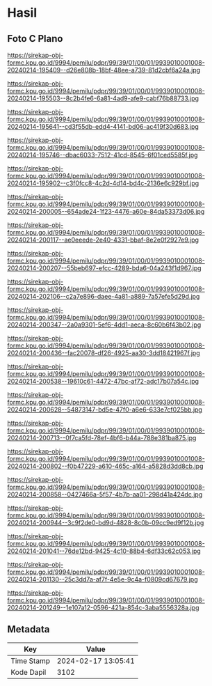 # Hasil

## Foto C Plano

https://sirekap-obj-formc.kpu.go.id/9994/pemilu/pdpr/99/39/01/00/01/9939010001008-20240214-195409--d26e808b-18bf-48ee-a739-81d2cbf6a24a.jpg

https://sirekap-obj-formc.kpu.go.id/9994/pemilu/pdpr/99/39/01/00/01/9939010001008-20240214-195503--8c2b4fe6-6a81-4ad9-afe9-cabf76b88733.jpg

https://sirekap-obj-formc.kpu.go.id/9994/pemilu/pdpr/99/39/01/00/01/9939010001008-20240214-195641--cd3f55db-edd4-4141-bd06-ac419f30d683.jpg

https://sirekap-obj-formc.kpu.go.id/9994/pemilu/pdpr/99/39/01/00/01/9939010001008-20240214-195746--dbac6033-7512-41cd-8545-6f01ced5585f.jpg

https://sirekap-obj-formc.kpu.go.id/9994/pemilu/pdpr/99/39/01/00/01/9939010001008-20240214-195902--c3f0fcc8-4c2d-4d14-bd4c-2136e6c929bf.jpg

https://sirekap-obj-formc.kpu.go.id/9994/pemilu/pdpr/99/39/01/00/01/9939010001008-20240214-200005--654ade24-1f23-4476-a60e-84da53373d06.jpg

https://sirekap-obj-formc.kpu.go.id/9994/pemilu/pdpr/99/39/01/00/01/9939010001008-20240214-200117--ae0eeede-2e40-4331-bbaf-8e2e0f2927e9.jpg

https://sirekap-obj-formc.kpu.go.id/9994/pemilu/pdpr/99/39/01/00/01/9939010001008-20240214-200207--55beb697-efcc-4289-bda6-04a243f1d967.jpg

https://sirekap-obj-formc.kpu.go.id/9994/pemilu/pdpr/99/39/01/00/01/9939010001008-20240214-202106--c2a7e896-daee-4a81-a889-7a57efe5d29d.jpg

https://sirekap-obj-formc.kpu.go.id/9994/pemilu/pdpr/99/39/01/00/01/9939010001008-20240214-200347--2a0a9301-5ef6-4dd1-aeca-8c60b6f43b02.jpg

https://sirekap-obj-formc.kpu.go.id/9994/pemilu/pdpr/99/39/01/00/01/9939010001008-20240214-200436--fac20078-df26-4925-aa30-3dd18421967f.jpg

https://sirekap-obj-formc.kpu.go.id/9994/pemilu/pdpr/99/39/01/00/01/9939010001008-20240214-200538--19610c61-4472-47bc-af72-adc17b07a54c.jpg

https://sirekap-obj-formc.kpu.go.id/9994/pemilu/pdpr/99/39/01/00/01/9939010001008-20240214-200628--54873147-bd5e-47f0-a6e6-633e7cf025bb.jpg

https://sirekap-obj-formc.kpu.go.id/9994/pemilu/pdpr/99/39/01/00/01/9939010001008-20240214-200713--0f7ca5fd-78ef-4bf6-b44a-788e381ba875.jpg

https://sirekap-obj-formc.kpu.go.id/9994/pemilu/pdpr/99/39/01/00/01/9939010001008-20240214-200802--f0b47229-a610-465c-a164-a5828d3dd8cb.jpg

https://sirekap-obj-formc.kpu.go.id/9994/pemilu/pdpr/99/39/01/00/01/9939010001008-20240214-200858--0427466a-5f57-4b7b-aa01-298d41a424dc.jpg

https://sirekap-obj-formc.kpu.go.id/9994/pemilu/pdpr/99/39/01/00/01/9939010001008-20240214-200944--3c9f2de0-bd9d-4828-8c0b-09cc9ed9f12b.jpg

https://sirekap-obj-formc.kpu.go.id/9994/pemilu/pdpr/99/39/01/00/01/9939010001008-20240214-201041--76de12bd-9425-4c10-88b4-6df33c62c053.jpg

https://sirekap-obj-formc.kpu.go.id/9994/pemilu/pdpr/99/39/01/00/01/9939010001008-20240214-201130--25c3dd7a-af7f-4e5e-9c4a-f0809cd67679.jpg

https://sirekap-obj-formc.kpu.go.id/9994/pemilu/pdpr/99/39/01/00/01/9939010001008-20240214-201249--1e107a12-0596-421a-854c-3aba5556328a.jpg


## Metadata

| Key        | Value               |
| ---------- | ------------------- |
| Time Stamp | 2024-02-17 13:05:41 |
| Kode Dapil | 3102                |



